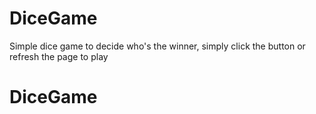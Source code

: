 # DiceGame
Simple dice game to decide who's the winner, simply click the button or refresh the page to play

# DiceGame
